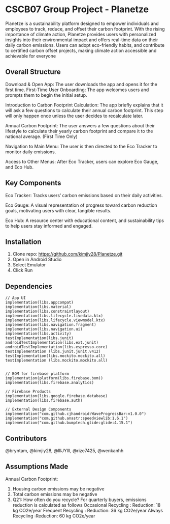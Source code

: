 # CSCB07 Group Project - Planetze
Planetze is a sustainability platform designed to empower individuals and employees to track, reduce, and offset their carbon footprint. With the rising importance of climate action, Planetze provides users with personalized insights into their environmental impact and offers real-time data on their daily carbon emissions. Users can adopt eco-friendly habits, and contribute to certified carbon offset projects, making climate action accessible and achievable for everyone

## Overall Structure
Download & Open App: The user downloads the app and opens it for the first time. First-Time User Onboarding: The app welcomes users and prompts them to begin the initial setup.

Introduction to Carbon Footprint Calculation: The app briefly explains that it will ask a few questions to calculate their annual carbon footprint. This step will only happen once unless the user decides to recalculate later.

Annual Carbon Footprint: The user answers a few questions about their lifestyle to calculate their yearly carbon footprint and compare it to the national average. (First Time Only)

Navigation to Main Menu: The user is then directed to the Eco Tracker to monitor daily emissions.

Access to Other Menus: After Eco Tracker, users can explore Eco Gauge, and Eco Hub.

## Key Components
Eco Tracker: Tracks users’ carbon emissions based on their daily activities.

Eco Gauge: A visual representation of progress toward carbon reduction goals, motivating users with clear, tangible results.

Eco Hub: A resource center with educational content, and sustainability tips to help users stay informed and engaged.

## Installation
1. Clone repo: https://github.com/kimjiy28/Planetze.git
3. Open in Android Studio
4. Select Emulator
5. Click Run

## Dependencies
    // App UI
    implementation(libs.appcompat)
    implementation(libs.material)
    implementation(libs.constraintlayout)
    implementation(libs.lifecycle.livedata.ktx)
    implementation(libs.lifecycle.viewmodel.ktx)
    implementation(libs.navigation.fragment)
    implementation(libs.navigation.ui)
    implementation(libs.activity)
    testImplementation(libs.junit)
    androidTestImplementation(libs.ext.junit)
    androidTestImplementation(libs.espresso.core)
    testImplementation (libs.junit.junit.v412)
    testImplementation(libs.mockito.mockito.all)
    testImplementation (libs.mockito.mockito.all)


    // BOM for firebase platform
    implementation(platform(libs.firebase.bom))
    implementation(libs.firebase.analytics)

    // Firebase Products
    implementation(libs.google.firebase.database)
    implementation(libs.firebase.auth)

    // External Design Components
    implementation("com.github.cjhandroid:WaveProgressBar:v1.0.0")
    implementation("com.github.anastr:speedviewlib:1.6.1")
    implementation("com.github.bumptech.glide:glide:4.15.1")

## Contributors
@bryntam, @kimjiy28, @lllJYlll, @rize7425, @wenkanhh

## Assumptions Made
Annual Carbon Footprint:
  1. Housing carbon emissions may be negative 
  2. Total carbon emissions may be negative  
  3. Q21: How often do you recycle? For quarterly buyers, emissions reduction is calculated as follows
       Occasional Recycling : Reduction: 18 kg CO2e/year
       Frequent Recycling : Reduction: 36 kg CO2e/year
       Always Recycling :Reduction: 60 kg CO2e/year


